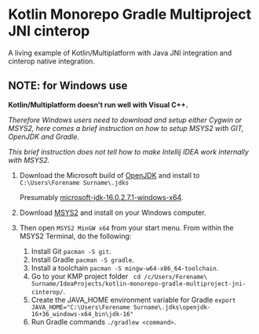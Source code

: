# Kotlin Monorepo Gradle Multiproject JNI cinterop

A living example of Kotlin/Multiplatform with Java JNI integration and cinterop native integration.

## NOTE: for Windows use
**Kotlin/Multiplatform doesn't run well with Visual C++.**

_Therefore Windows users need to download and setup either Cygwin or MSYS2, here comes a brief instruction on how to setup MSYS2 with GIT, OpenJDK and Gradle._

_This brief instruction does not tell how to make Intellij IDEA work internally with MSYS2._

1. Download the Microsoft build of [OpenJDK](https://docs.microsoft.com/en-us/java/openjdk/download) and install to `C:\Users\Forename Surname\.jdks`
   
   Presumably [microsoft-jdk-16.0.2.7.1-windows-x64](https://aka.ms/download-jdk/microsoft-jdk-16.0.2.7.1-windows-x64.msi).

2. Download [MSYS2](https://www.msys2.org/) and install on your Windows computer. 
3. Then open `MSYS2 MinGW x64` from your start menu. From within the MSYS2 Terminal, do the following:
   1. Install Git `pacman -S git`.
   2. Install Gradle `pacman -S gradle`.
   3. Install a toolchain `pacman -S mingw-w64-x86_64-toolchain`.
   4. Go to your KMP project folder ` cd /c/Users/Forename\ Surname/IdeaProjects/kotlin-monorepo-gradle-multiproject-jni-cinterop/`.
   5. Create the JAVA_HOME environment variable for Gradle `export JAVA_HOME="C:\Users\Forename Surname\.jdks\openjdk-16+36_windows-x64_bin\jdk-16"`
   6. Run Gradle commands `./gradlew <command>`.